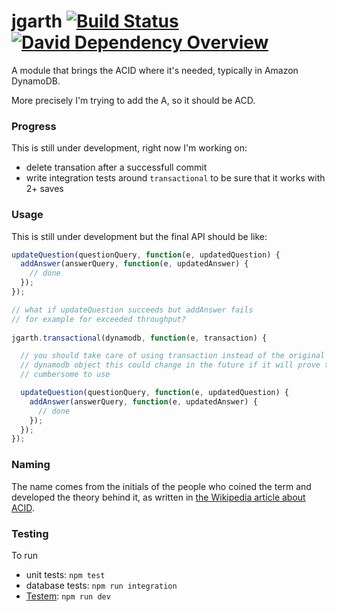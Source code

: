# jgarth [![Build Status](https://travis-ci.org/lazywithclass/jgarth.svg?branch=master)](https://travis-ci.org/lazywithclass/jgarth) [![David Dependency Overview](https://david-dm.org/lazywithclass/jgarth.png "David Dependency Overview")](https://david-dm.org/lazywithclass/jgarth)

A module that brings the ACID where it's needed, typically in Amazon DynamoDB.

More precisely I'm trying to add the A, so it should be ACD.

### Progress

This is still under development, right now I'm working on:
* delete transation after a successfull commit
* write integration tests around `transactional` to be sure that
it works with 2+ saves

### Usage

This is still under development but the final API should be like:

```javascript
updateQuestion(questionQuery, function(e, updatedQuestion) {
  addAnswer(answerQuery, function(e, updatedAnswer) {
    // done
  });
}); 

// what if updateQuestion succeeds but addAnswer fails 
// for example for exceeded throughput?
    
jgarth.transactional(dynamodb, function(e, transaction) {

  // you should take care of using transaction instead of the original
  // dynamodb object this could change in the future if it will prove too
  // cumbersome to use

  updateQuestion(questionQuery, function(e, updatedQuestion) {
    addAnswer(answerQuery, function(e, updatedAnswer) {
      // done
    });
  }); 
});
```

### Naming 

The name comes from the initials of the people who coined the term and developed the theory behind it, 
as written in [the Wikipedia article about ACID](http://en.wikipedia.org/wiki/ACID).

### Testing

To run

 * unit tests: `npm test`
 * database tests: `npm run integration`
 * [Testem](https://github.com/airportyh/testem): `npm run dev`
